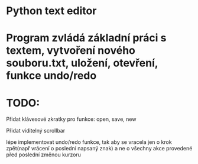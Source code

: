 # Python text editor

# Program zvládá základní práci s textem, vytvoření nového souboru.txt, uložení, otevření, funkce undo/redo

# TODO:
 Přidat klávesové zkratky pro funkce: open, save, new
 
 Přidat viditelný scrollbar
 
 lépe implementovat undo/redo funkce, tak aby se vracela jen o krok zpět(např vrácení o poslední napsaný znak) a ne o všechny akce provedené před poslední změnou kurzoru
